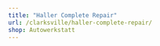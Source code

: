 ```yaml
---
title: "Haller Complete Repair"
url: /clarksville/haller-complete-repair/
shop: Autowerkstatt
---
```

